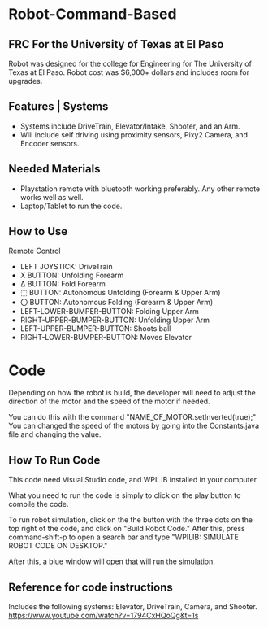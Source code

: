 # Robot-Command-Based
## FRC For the University of Texas at El Paso

Robot was designed for the college for Engineering for The University
of Texas at El Paso. Robot cost was $6,000+ dollars and includes room for upgrades.  

## Features | Systems

- Systems include DriveTrain, Elevator/Intake, Shooter, and an Arm.
- Will include self driving using proximity sensors, Pixy2 Camera, and Encoder sensors. 

## Needed Materials
- Playstation remote with bluetooth working preferably. Any other remote works well as well.
- Laptop/Tablet to run the code.

## How to Use

Remote Control
- LEFT JOYSTICK: DriveTrain
- X BUTTON: Unfolding Forearm
- ∆ BUTTON: Fold Forearm
- ⬚ BUTTON: Autonomous Unfolding (Forearm & Upper Arm)
- 〇 BUTTON: Autonomous Folding (Forearm & Upper Arm)
- LEFT-LOWER-BUMPER-BUTTON: Folding Upper Arm
- RIGHT-UPPER-BUMPER-BUTTON: Unfolding Upper Arm
- LEFT-UPPER-BUMPER-BUTTON: Shoots ball
- RIGHT-LOWER-BUMPER-BUTTON: Moves Elevator

# Code
Depending on how the robot is build, the developer will need to adjust the direction of the motor and the speed of the motor if needed.

You can do this with the command "NAME_OF_MOTOR.setInverted(true);"
You can changed the speed of the motors by going into the Constants.java file and changing the value.
## How To Run Code

This code need Visual Studio code, and WPILIB installed in your computer. 

What you need to run the code is simply to click on the play button to compile the code. 

To run robot simulation, click on the the button with the three dots on the top right of the code, and click on "Build Robot Code." After this, press command-shift-p to open a search bar and type "WPILIB: SIMULATE ROBOT CODE ON DESKTOP."

After this, a blue window will open that will run the simulation. 

## Reference for code instructions
Includes the following systems: Elevator, DriveTrain, Camera, and Shooter.
https://www.youtube.com/watch?v=1794CxHQoQg&t=1s
